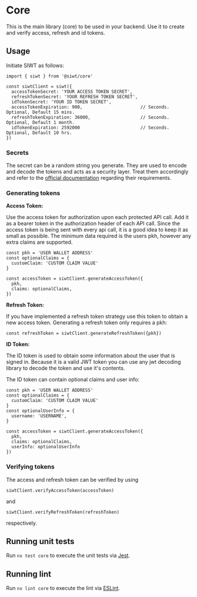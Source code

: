 # Core
This is the main library (core) to be used in your backend. Use it to create and verify access, refresh and id tokens.

## Usage
Initiate SIWT as follows:

```
import { siwt } from '@siwt/core'

const siwtClient = siwt({
  accessTokenSecret: 'YOUR ACCESS TOKEN SECRET',
  refreshTokenSecret: 'YOUR REFRESH TOKEN SECRET',
  idTokenSecret: 'YOUR ID TOKEN SECRET',
  accessTokenExpiration: 900,                      // Seconds. Optional, Default 15 mins.
  refreshTokenExpiration: 36000,                   // Seconds. Optional, Default 1 month.
  idTokenExpiration: 2592000                       // Seconds. Optional, Default 10 hrs.
})
```

### Secrets 
The secret can be a random string you generate. They are used to encode and decode the tokens and acts as a security layer. Treat them accordingly and refer to the [official documentation](https://jwt.io/) regarding their requirements.

### Generating tokens

**Access Token:**

Use the access token for authorization upon each protected API call. Add it as a bearer token in the authorization header of each API call. Since the access token is being sent with every api call, it is a good idea to keep it as small as possible. The minimum data required is the users pkh, however any extra claims are supported. 

```
const pkh = 'USER WALLET ADDRESS'
const optionalClaims = {
  customClaim: 'CUSTOM CLAIM VALUE'
}

const accessToken = siwtClient.generateAccessToken({
  pkh,
  claims: optionalClaims,
})
```

**Refresh Token:**

If you have implemented a refresh token strategy use this token to obtain a new access token. Generating a refresh token only requires a pkh:

```
const refreshToken = siwtClient.generateRefreshToken({pkh})
```

**ID Token:**

The ID token is used to obtain some information about the user that is signed in. Because it is a valid JWT token you can use any jwt decoding library to decode the token and use it's contents.

The ID token can contain optional claims and user info:

```
const pkh = 'USER WALLET ADDRESS'
const optionalClaims = {
  customClaim: 'CUSTOM CLAIM VALUE'
}
const optionalUserInfo = {
  username: 'USERNAME',
}

const accessToken = siwtClient.generateAccessToken({
  pkh,
  claims: optionalClaims,
  userInfo: optionalUserInfo
})
```

### Verifying tokens
The access and refresh token can be verified by using
```
siwtClient.verifyAccessToken(accessToken)
```

and

```
siwtClient.verifyRefreshToken(refreshToken)
```

respectively.

## Running unit tests
Run `nx test core` to execute the unit tests via [Jest](https://jestjs.io).

## Running lint
Run `nx lint core` to execute the lint via [ESLint](https://eslint.org/).
